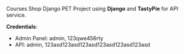 Courses Shop Django PET Project using **Django** and **TastyPie** for API service.

**Credentials**:
* Admin Panel: admin, 123qwe456rty
* API: admin, 123asd123asd123asd123asd123asd123asd